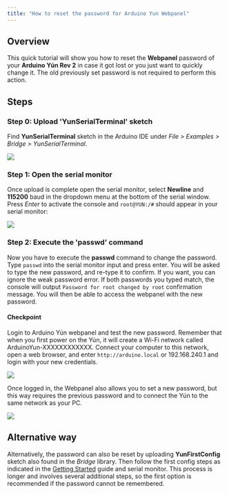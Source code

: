 ```yaml
---
title: "How to reset the password for Arduino Yun Webpanel"
---
```


## Overview

This quick tutorial will show you how to reset the **Webpanel** password of your **Arduino Yún Rev 2** in case it got lost or you just want to quickly change it. The old previously set password is not required to perform this action.

## Steps

### Step 0: Upload 'YunSerialTerminal' sketch

Find **YunSerialTerminal** sketch in the Arduino IDE under _File > Examples > Bridge > YunSerialTerminal_.

![](img/how_to_reset_a_yun_password_2.png)

### Step 1: Open the serial monitor

Once upload is complete open the serial monitor, select **Newline** and **115200** baud in the dropdown menu at the bottom of the serial window. Press _Enter_ to activate the console and `root@YUN:/#` should appear in your serial monitor:

![](img/how_to_reset_arduino_yun_password_1.png)

### Step 2: Execute the 'passwd' command

Now you have to execute the **passwd** command to change the password. Type `passwd` into the serial monitor input and press enter. You will be asked to type the new password, and re-type it to confirm. If you want, you can ignore the weak password error. If both passwords you typed match, the console will output `Password for root changed by root` confirmation message. You will then be able to access the webpanel with the new password.

#### Checkpoint

Login to Arduino Yún webpanel and test the new password. Remember that when you first power on the Yún, it will create a Wi-Fi network called ArduinoYun-XXXXXXXXXXXX. Connect your computer to this network, open a web browser, and enter `http://arduino.local` or 192.168.240.1 and login with your new credentials.

![](img/how_to_reset_a_yun_password_3.png)

Once logged in, the Webpanel also allows you to set a new password, but this way requires the previous password and to connect the Yún to the same network as your PC.

![](img/how_to_reset_a_yun_password_4.png)

## Alternative way

Alternatively, the password can also be reset by uploading **YunFirstConfig** sketch also found in the _Bridge_ library. Then follow the first config steps as indicated in the [Getting Started](https://www.arduino.cc/en/Guide/ArduinoYunRev2) guide and serial monitor. This process is longer and involves several additional steps, so the first option is recommended if the password cannot be remembered.
